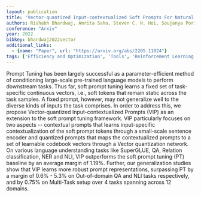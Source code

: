 ```yaml
---
layout: publication
title: 'Vector-quantized Input-contextualized Soft Prompts For Natural Language Understanding'
authors: Rishabh Bhardwaj, Amrita Saha, Steven C. H. Hoi, Soujanya Poria
conference: "Arxiv"
year: 2022
bibkey: bhardwaj2022vector
additional_links:
  - {name: "Paper", url: "https://arxiv.org/abs/2205.11024"}
tags: ['Efficiency and Optimization', 'Tools', 'Reinforcement Learning', 'RAG', 'Quantization', 'Prompting', 'Applications']
---
```

Prompt Tuning has been largely successful as a parameter-efficient method of
conditioning large-scale pre-trained language models to perform downstream
tasks. Thus far, soft prompt tuning learns a fixed set of task-specific
continuous vectors, i.e., soft tokens that remain static across the task
samples. A fixed prompt, however, may not generalize well to the diverse kinds
of inputs the task comprises. In order to address this, we propose
Vector-quantized Input-contextualized Prompts (VIP) as an extension to the soft
prompt tuning framework. VIP particularly focuses on two aspects -- contextual
prompts that learns input-specific contextualization of the soft prompt tokens
through a small-scale sentence encoder and quantized prompts that maps the
contextualized prompts to a set of learnable codebook vectors through a Vector
quantization network. On various language understanding tasks like SuperGLUE,
QA, Relation classification, NER and NLI, VIP outperforms the soft prompt
tuning (PT) baseline by an average margin of 1.19%. Further, our generalization
studies show that VIP learns more robust prompt representations, surpassing PT
by a margin of 0.6% - 5.3% on Out-of-domain QA and NLI tasks respectively, and
by 0.75% on Multi-Task setup over 4 tasks spanning across 12 domains.
